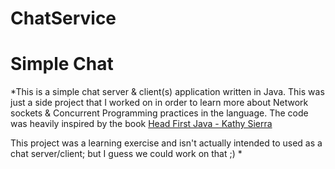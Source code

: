 ﻿# ChatService
# Simple Chat

*This is a simple chat server & client(s) application written in Java.
This was just a side project that I worked on in order to learn more about Network sockets & Concurrent Programming practices in the language.
The code was heavily inspired by the book [Head First Java - Kathy Sierra](https://www.oreilly.com/library/view/head-first-java/0596009208/)

This project was a learning exercise and isn't actually intended to used as a chat server/client; but I guess we could work on that ;)
*

